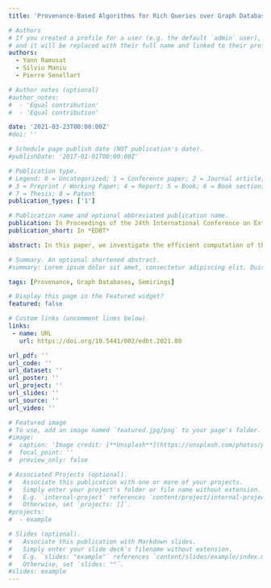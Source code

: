 ```yaml
---
title: 'Provenance-Based Algorithms for Rich Queries over Graph Databases'

# Authors
# If you created a profile for a user (e.g. the default `admin` user), write the username (folder name) here
# and it will be replaced with their full name and linked to their profile.
authors:
  - Yann Ramusat
  - Silviu Maniu
  - Pierre Senellart

# Author notes (optional)
#author_notes:
#  - 'Equal contribution'
#  - 'Equal contribution'

date: '2021-03-23T00:00:00Z'
#doi: ''

# Schedule page publish date (NOT publication's date).
#publishDate: '2017-01-01T00:00:00Z'

# Publication type.
# Legend: 0 = Uncategorized; 1 = Conference paper; 2 = Journal article;
# 3 = Preprint / Working Paper; 4 = Report; 5 = Book; 6 = Book section;
# 7 = Thesis; 8 = Patent
publication_types: ['1']

# Publication name and optional abbreviated publication name.
publication: In Proceedings of the 24th International Conference on Extending Database Technology (EDBT), Nicosia, Cyprus, March 23--26
publication_short: In *EDBT*

abstract: In this paper, we investigate the efficient computation of the provenance of rich queries over graph databases. We show that semiring-based provenance annotations enrich the expressiveness of routing queries over graphs. Several algorithms have previously been proposed for provenance computation over graphs, each yielding a trade-off between time complexity and generality. Here, we address the limitations of these algorithms and propose a new one, partially bridging a complexity and expressiveness gap and adding to the algorithmic toolkit for solving this problem. Importantly, we provide a comprehensive taxonomy of semirings and corresponding algorithms, establishing which practical approaches are needed in different cases. We implement and comprehensively evaluate several practical applications of the problem (e.g., shortest distances, top-𝑘 shortest distances, Boolean or integer path features), each corresponding to a specific semiring and algorithm, that depends on the properties of the semiring. On several real-world and synthetic graph datasets, we show that the algorithms we propose exhibit large practica benefits for processing rich graph queries

# Summary. An optional shortened abstract.
#summary: Lorem ipsum dolor sit amet, consectetur adipiscing elit. Duis posuere tellus ac convallis placerat. Proin tincidunt magna sed ex sollicitudin condimentum.

tags: [Provenance, Graph Databases, Semirings]

# Display this page in the Featured widget?
featured: false

# Custom links (uncomment lines below)
links:
 - name: URL
   url: https://doi.org/10.5441/002/edbt.2021.08

url_pdf: ''
url_code: ''
url_dataset: ''
url_poster: ''
url_project: ''
url_slides: ''
url_source: ''
url_video: ''

# Featured image
# To use, add an image named `featured.jpg/png` to your page's folder.
#image:
#  caption: 'Image credit: [**Unsplash**](https://unsplash.com/photos/pLCdAaMFLTE)'
#  focal_point: ''
#  preview_only: false

# Associated Projects (optional).
#   Associate this publication with one or more of your projects.
#   Simply enter your project's folder or file name without extension.
#   E.g. `internal-project` references `content/project/internal-project/index.md`.
#   Otherwise, set `projects: []`.
#projects:
#  - example

# Slides (optional).
#   Associate this publication with Markdown slides.
#   Simply enter your slide deck's filename without extension.
#   E.g. `slides: "example"` references `content/slides/example/index.md`.
#   Otherwise, set `slides: ""`.
#slides: example
---
```

